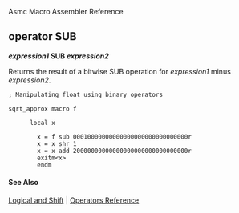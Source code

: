 Asmc Macro Assembler Reference

## operator SUB

**_expression1_ SUB _expression2_**

Returns the result of a bitwise SUB operation for _expression1_ minus _expression2_.

```
; Manipulating float using binary operators

sqrt_approx macro f

      local x

        x = f sub 00010000000000000000000000000000r
        x = x shr 1
        x = x add 20000000000000000000000000000000r
        exitm<x>
        endm
```

#### See Also

[Logical and Shift](logical-and-shift.md) | [Operators Reference](readme.md)
